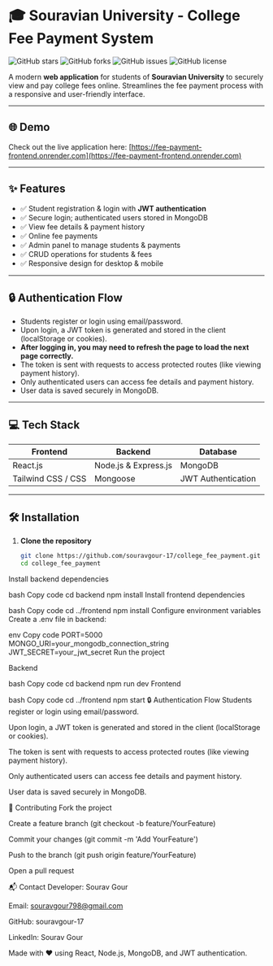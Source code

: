 # 🎓 Souravian University - College Fee Payment System

![GitHub stars](https://img.shields.io/github/stars/yourusername/college_fee_payment?style=social)
![GitHub forks](https://img.shields.io/github/forks/yourusername/college_fee_payment?style=social)
![GitHub issues](https://img.shields.io/github/issues/yourusername/college_fee_payment?color=red&style=flat-square)
![GitHub license](https://img.shields.io/github/license/yourusername/college_fee_payment)

A modern **web application** for students of **Souravian University** to securely view and pay college fees online. Streamlines the fee payment process with a responsive and user-friendly interface.  

---

## 🌐 Demo

Check out the live application here: [https://fee-payment-frontend.onrender.com](https://fee-payment-frontend.onrender.com)

---

## ✨ Features

- ✅ Student registration & login with **JWT authentication**  
- ✅ Secure login; authenticated users stored in MongoDB  
- ✅ View fee details & payment history  
- ✅ Online fee payments  
- ✅ Admin panel to manage students & payments  
- ✅ CRUD operations for students & fees  
- ✅ Responsive design for desktop & mobile  

---

## 🔒 Authentication Flow

- Students register or login using email/password.  
- Upon login, a JWT token is generated and stored in the client (localStorage or cookies).  
- **After logging in, you may need to refresh the page to load the next page correctly.**  
- The token is sent with requests to access protected routes (like viewing payment history).  
- Only authenticated users can access fee details and payment history.  
- User data is saved securely in MongoDB.

---

## 💻 Tech Stack

| Frontend | Backend | Database |
|----------|---------|---------|
| React.js | Node.js & Express.js | MongoDB |
| Tailwind CSS / CSS | Mongoose | JWT Authentication |

---

## 🛠 Installation

1. **Clone the repository**
   ```bash
   git clone https://github.com/souravgour-17/college_fee_payment.git
   cd college_fee_payment
Install backend dependencies

bash
Copy code
cd backend
npm install
Install frontend dependencies

bash
Copy code
cd ../frontend
npm install
Configure environment variables
Create a .env file in backend:

env
Copy code
PORT=5000
MONGO_URI=your_mongodb_connection_string
JWT_SECRET=your_jwt_secret
Run the project

Backend

bash
Copy code
cd backend
npm run dev
Frontend

bash
Copy code
cd ../frontend
npm start
🔒 Authentication Flow
Students register or login using email/password.

Upon login, a JWT token is generated and stored in the client (localStorage or cookies).

The token is sent with requests to access protected routes (like viewing payment history).

Only authenticated users can access fee details and payment history.

User data is saved securely in MongoDB.

🤝 Contributing
Fork the project

Create a feature branch (git checkout -b feature/YourFeature)

Commit your changes (git commit -m 'Add YourFeature')

Push to the branch (git push origin feature/YourFeature)

Open a pull request

📬 Contact
Developer: Sourav Gour

Email: souravgour798@gmail.com

GitHub: souravgour-17

LinkedIn: Sourav Gour

Made with ❤️ using React, Node.js, MongoDB, and JWT authentication.


